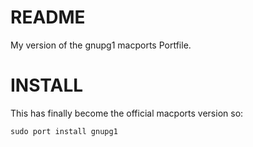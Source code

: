 # README

My version of the gnupg1 macports Portfile.

# INSTALL

This has finally become the official macports version so:

    sudo port install gnupg1

